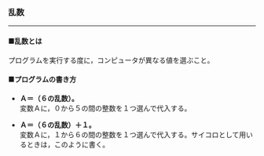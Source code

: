 ### 乱数

----

#### ■乱数とは
  プログラムを実行する度に，コンピュータが異なる値を選ぶこと。

#### ■プログラムの書き方

- **Ａ＝（６の乱数）。**  
  変数Ａに，０から５の間の整数を１つ選んで代入する。

- **Ａ＝（６の乱数）＋１。**  
  変数Ａに，１から６の間の整数を１つ選んで代入する。サイコロとして用いるときは，このように書く。

